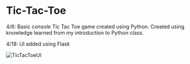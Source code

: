# Tic-Tac-Toe

4/6: Basic console Tic Tac Toe game created using Python. Created using knowledge learned from my introduction to Python class.

4/18: UI added using Flask

![TicTacToeUI](https://user-images.githubusercontent.com/112464374/233155835-4bf875a9-cfb3-4eb1-97cf-b7dab5704b4a.png)
